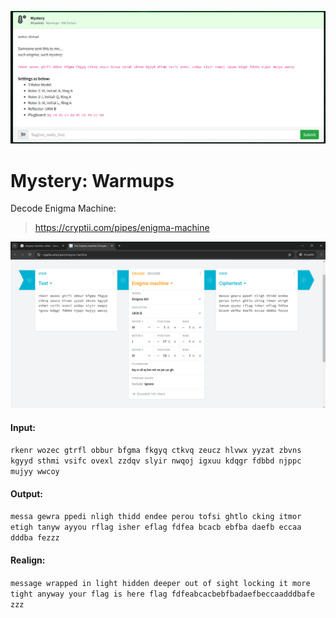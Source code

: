 ![mystery-ss1.png](mystery-ss1.png)

# Mystery: Warmups  

Decode Enigma Machine:
> https://cryptii.com/pipes/enigma-machine

![mystery-ss2.png](mystery-ss2.png)

#### Input:  

```rkenr wozec gtrfl obbur bfgma fkgyq ctkvq zeucz hlvwx yyzat zbvns kgyyd sthmi vsifc ovexl zzdqv slyir nwqoj igxuu kdqgr fdbbd njppc mujyy wwcoy```

#### Output:  

```messa gewra ppedi nligh thidd endee perou tofsi ghtlo cking itmor etigh tanyw ayyou rflag isher eflag fdfea bcacb ebfba daefb eccaa dddba fezzz```

#### Realign:  

```message wrapped in light hidden deeper out of sight locking it more tight anyway your flag is here flag fdfeabcacbebfbadaefbeccaadddbafe zzz```

